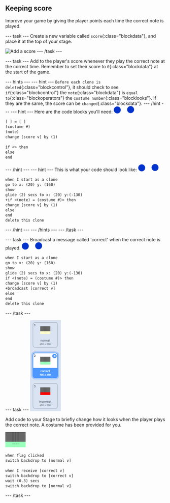## Keeping score

Improve your game by giving the player points each time the correct note is played.

--- task ---
Create a new variable called `score`{:class="blockdata"}, and place it at the top of your stage.

![Add a score](images/add-score.png)
--- /task ---

--- task ---
Add to the player's score whenever they play the correct note at the correct time. Remember to set their score to `0`{:class="blockdata"} at the start of the game.

--- hints ---
--- hint ---
`Before each clone is deleted`{:class="blockcontrol"}, it should check to see `if`{:class="blockcontrol"} the `note`{:class="blockdata"} is `equal to`{:class="blockoperators"} the `costume number`{:class="blocklooks"}. If they are the same, the score can be `changed`{:class="blockdata"}.
--- /hint ---
--- hint ---
Here are the code blocks you'll need:
![note](images/note-sprite.png)
```blocks
[ ] = [ ]
(costume #)
(note)
change [score v] by (1)

if <> then
else
end
```
--- /hint ---
--- hint ---
This is what your code should look like:
![note](images/note-sprite.png)
```blocks
when I start as a clone
go to x: (20) y: (160)
show
glide (2) secs to x: (20) y:(-130)
+if <(note) = (costume #)> then
change [score v] by (1)
else
end
delete this clone
```
--- /hint ---
--- /hints ---
--- /task ---

--- task ---
Broadcast a message called 'correct' when the correct note is played.
![note](images/note-sprite.png)
```blocks
when I start as a clone
go to x: (20) y: (160)
show
glide (2) secs to x: (20) y:(-130)
if <(note) = (costume #)> then
change [score v] by (1)
+broadcast [correct v]
else
end
delete this clone
```
--- /task ---

--- task ---
![Correct stage background](images/correct-costume.png)

Add code to your Stage to briefly change how it looks when the player plays the correct note. A costume has been provided for you.

![stage](images/stage.png)
```blocks
when flag clicked
switch backdrop to [normal v]

when I receive [correct v]
switch backdrop to [correct v]
wait (0.3) secs
switch backdrop to [normal v]
```
--- /task ---
